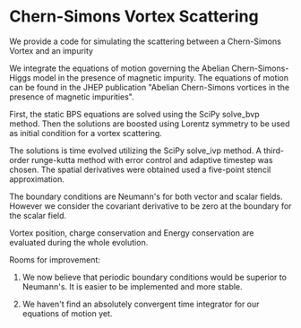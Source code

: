 # Chern-Simons Vortex Scattering
 We provide a code for simulating the scattering between a Chern-Simons Vortex and an impurity
 
 We integrate the equations of motion governing the Abelian Chern-Simons-Higgs model in the presence of magnetic impurity. The equations of motion can be found in the JHEP publication "Abelian Chern-Simons vortices in the presence of magnetic impurities". 
 
 First, the static BPS equations are solved using the SciPy solve_bvp method. Then the solutions are boosted using Lorentz symmetry to be used as initial condition for a vortex scattering.
 
 The solutions is time evolved utilizing the SciPy solve_ivp method. A third-order runge-kutta method with error control and adaptive timestep was chosen. The spatial derivatives were obtained used a five-point stencil approximation.
 
 The boundary conditions are Neumann's for both vector and scalar fields. However we consider the covariant derivative to be zero at the boundary for the scalar field.
 
 Vortex position, charge conservation and Energy conservation are evaluated during the whole evolution.
 
 Rooms for improvement: 
 
 1. We now believe that periodic boundary conditions would be superior to Neumann's. It is easier to be implemented and more stable.
 
 2. We haven't find an absolutely convergent time integrator for our equations of motion yet.

